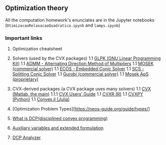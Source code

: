 ## Optimization theory

All the computation homework's enunciates are in the Jupyter notebooks (`OtimizacaoRelaxacaoQuadratica.ipynb` and `lamps.ipynb`)

### Important links

1. Optimization cheatsheet

1. Solvers (used by the CVX packages)
1.1 [GLPK (GNU Linear Programming Kit)][1]
1.1 [ADMM - Alternating Direction Method of Multipliers][2]
1.1 [MOSEK (commercial solver)][3]
1.1 [ECOS - Embedded Conic Solver][4]
1.1 [SCS - Splitting Conic Solver][5]
1.1 [Gurobi (commercial solver)][6]
1.1 [Mosek ApS (proprietary)][7]

1. CVX-derived packages (a CVX package uses many solvers)
1.1 [CVX (Matlab, the main)][8]
1.1.1 [CVX Users’ Guide][12]
1.1 [CVXR (R)][9]
1.1 [CVXPY (Python)][10]
1.1 [Convex.jl (Julia)][11]

1. [Optimization Problem Types][https://neos-guide.org/guide/types/]

1. [What is DCP(disciplined convex programming)][13]

1. [Auxiliary variables and extended formulation][14]

1. [DCP Analyzer][15]

[1]: https://www.gnu.org/software/glpk/
[2]: https://stanford.edu/~boyd/admm.html
[3]: https://en.wikipedia.org/wiki/MOSEK
[4]: https://github.com/embotech/ecos
[5]: https://www.cvxgrp.org/scs/
[6]: https://www.gurobi.com/
[7]: https://www.mosek.com/
[8]: http://cvxr.com/
[9]: https://cran.r-project.org/web/packages/CVXR/vignettes/cvxr_intro.html#:~:text=CVXR%20is%20an%20R%20package,form%20required%20by%20most%20solvers.
[10]: https://www.cvxpy.org/
[11]: https://jump.dev/Convex.jl/stable/
[12]: http://cvxr.com/cvx/doc/index.html
[13]: http://cvxr.com/cvx/doc/intro.html#what-is-disciplined-convex-programming
[14]: https://jump.dev/Convex.jl/stable/#Extended-formulations-and-the-DCP-ruleset
[15]: https://dcp.stanford.edu/analyzer